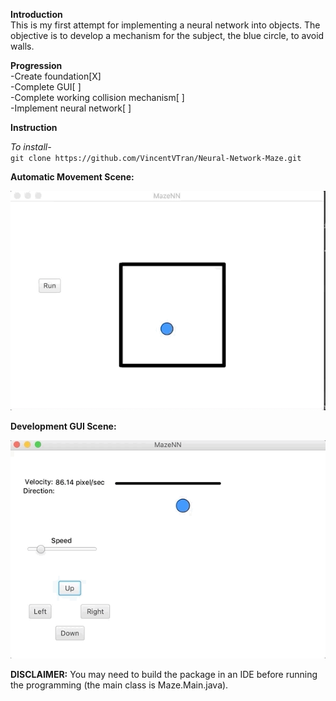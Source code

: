 **Introduction** <br/>
This is my first attempt for implementing a neural network into objects. The objective is to develop a mechanism for the subject, the blue circle, to avoid walls.


**Progression** <br/>
-Create foundation[X]<br/>
-Complete GUI[ ] <br/>
-Complete working collision mechanism[ ]<br/>
-Implement neural network[ ] <br/>


**Instruction** <br/>

_To install-_ <br/>
`git clone https://github.com/VincentVTran/Neural-Network-Maze.git`

**Automatic Movement Scene:**

![](/Icons/First.gif)

**Development GUI Scene:**

![](/Icons/Second.gif)


**DISCLAIMER:**
You may need to build the package in an IDE before running the programming (the main class is Maze.Main.java).
  

